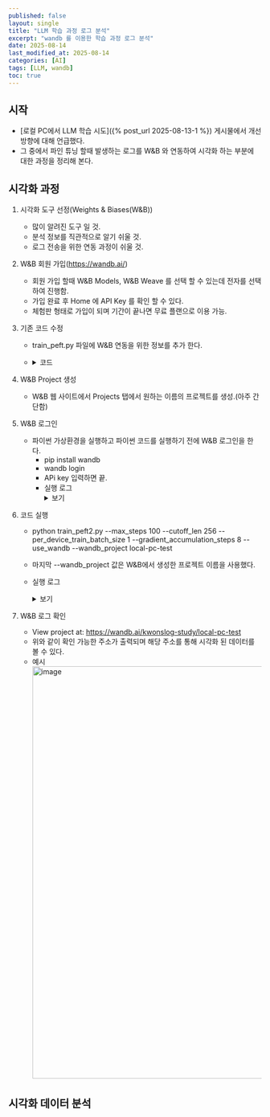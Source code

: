 ```yaml
---
published: false
layout: single
title: "LLM 학습 과정 로그 분석"
excerpt: "wandb 를 이용한 학습 과정 로그 분석"
date: 2025-08-14
last_modified_at: 2025-08-14
categories: [AI]
tags: [LLM, wandb]
toc: true
---
```


## 시작
- [로컬 PC에서 LLM 학습 시도]({% post_url 2025-08-13-1 %}) 게시물에서 개선방향에 대해 언급했다.
- 그 중에서 파인 튜닝 할때 발생하는 로그를 W&B 와 연동하여 시각화 하는 부분에 대한 과정을 정리해 본다.

## 시각화 과정
1. 시각화 도구 선정(Weights & Biases(W&B))
   - 많이 알려진 도구 일 것.
   - 분석 정보를 직관적으로 알기 쉬울 것.
   - 로그 전송을 위한 연동 과정이 쉬울 것.
  
2. W&B 회원 가입(https://wandb.ai/)
   - 회원 가입 할때 W&B Models, W&B Weave 를 선택 할 수 있는데 전자를 선택하여 진행함.
   - 가입 완료 후 Home 에 API Key 를 확인 할 수 있다.
   - 체험판 형태로 가입이 되며 기간이 끝나면 무료 플랜으로 이용 가능.
  
4. 기존 코드 수정
   - train_peft.py 파일에 W&B 연동을 위한 정보를 추가 한다.
   - <details markdown="1">
     <summary>코드</summary>
     
     ```python
     # 추가 학습한 어댑터를 생성 + 생성과정 시각화(W&B) 연동
     
     import os, argparse
     import torch
     from datasets import load_dataset
     from transformers import (
         AutoModelForCausalLM, AutoTokenizer, BitsAndBytesConfig,
         TrainingArguments
     )
     from peft import LoraConfig
     from trl import SFTTrainer
     
     # [추가] W&B
     import time
     import wandb
     
     def parse_args():
         p = argparse.ArgumentParser()
         p.add_argument("--model", type=str, default="Qwen/Qwen2-0.5B-Instruct")
         p.add_argument("--data_path", type=str, default="mini_instruct.jsonl")
         p.add_argument("--output_dir", type=str, default="out-qwen2-0p5b-lora")
         p.add_argument("--cutoff_len", type=int, default=256)  # 4GB VRAM 안전 구간
         p.add_argument("--max_steps", type=int, default=100)   # 100 step ~ 10~30분 예상(환경차 큼)
         p.add_argument("--lr", type=float, default=2e-4)
         p.add_argument("--per_device_train_batch_size", type=int, default=1)
         p.add_argument("--gradient_accumulation_steps", type=int, default=8)  # 유효 배치 8
     
         # [추가] W&B on/off 및 프로젝트/엔터티 설정
         p.add_argument("--use_wandb", action="store_true", help="Enable Weights & Biases logging")
         p.add_argument("--wandb_project", type=str, default="peft_train_test")
         p.add_argument("--wandb_entity", type=str, default=None, help="W&B team/user name(optional)")
     
         return p.parse_args()
     
     def main():
         args = parse_args()
         os.environ["TOKENIZERS_PARALLELISM"] = "false"
     
         # [추가] W&B 초기화 (옵션)
         if args.use_wandb:
             run_name = f"{args.model.split('/')[-1]}-lora-{int(time.time())}"
             wandb.init(
                 project=args.wandb_project,
                 entity=args.wandb_entity,   # 팀/조직 사용 시 지정, 개인 계정이면 None 가능
                 name=run_name,
                 config={
                     "model": args.model,
                     "data_path": args.data_path,
                     "cutoff_len": args.cutoff_len,
                     "max_steps": args.max_steps,
                     "lr": args.lr,
                     "per_device_train_batch_size": args.per_device_train_batch_size,
                     "gradient_accumulation_steps": args.gradient_accumulation_steps,
                     "method": "QLoRA + SFTTrainer",
                 },
                 settings=wandb.Settings(_disable_stats=False)  # GPU/시스템 메트릭 수집
             )
     
         # 4bit 양자화(QLoRA) 설정
         quant_config = BitsAndBytesConfig(
             load_in_4bit=True,
             bnb_4bit_use_double_quant=True,
             bnb_4bit_quant_type="nf4",
             bnb_4bit_compute_dtype=torch.float16  # Pascal(6.1)에서는 bf16 대신 fp16 권장
         )
     
         tokenizer = AutoTokenizer.from_pretrained(args.model, use_fast=True)
         if tokenizer.pad_token is None:
             tokenizer.pad_token = tokenizer.eos_token
     
         # 모델 로드 (자동 디바이스 매핑)
         model = AutoModelForCausalLM.from_pretrained(
             args.model,
             quantization_config=quant_config,
             torch_dtype=torch.float16,
             device_map="auto",
         )
     
         # 데이터셋 로드(JSONL: messages list)
         ds = load_dataset("json", data_files=args.data_path, split="train")
     
         # chat 템플릿으로 프리렌더링(text 생성)
         def to_text(example):
             messages = example["messages"]
             text = tokenizer.apply_chat_template(
                 messages,
                 tokenize=False,
                 add_generation_prompt=False
             )
             return {"text": text}
     
         ds = ds.map(to_text, remove_columns=ds.column_names)
     
         # LoRA 설정
         peft_cfg = LoraConfig(
             r=8, lora_alpha=16, lora_dropout=0.05,
             bias="none", task_type="CAUSAL_LM",
             target_modules=["q_proj","k_proj","v_proj","o_proj","gate_proj","up_proj","down_proj"]
         )
     
         # 학습 세팅
         train_args = TrainingArguments(
             output_dir=args.output_dir,
             per_device_train_batch_size=args.per_device_train_batch_size,
             gradient_accumulation_steps=args.gradient_accumulation_steps,
             learning_rate=args.lr,
             logging_steps=10,            # <- W&B 그래프 업데이트 주기
             bf16=False,
             fp16=True,
             max_steps=args.max_steps,
             save_steps=args.max_steps,
             save_total_limit=1,
             optim="paged_adamw_8bit",   # bitsandbytes 옵티마이저
             lr_scheduler_type="cosine",
             warmup_ratio=0.03,
              # [변경] W&B 사용 여부에 따라 report_to 설정
             report_to=["wandb"] if args.use_wandb else "none",
             logging_dir="./logs",        # 로컬 로그도 남겨두면 TB로도 볼 수 있음
         )
     
         # SFTTrainer 사용 (언어모델링 라벨 자동 생성)
         trainer = SFTTrainer(
             model=model,
             tokenizer=tokenizer,
             peft_config=peft_cfg,
             train_dataset=ds,
             dataset_text_field="text",
             max_seq_length=args.cutoff_len,
             packing=False,  # 예시 데이터가 짧아도 안전하게 off
             args=train_args,
         )
     
         trainer.train()
         trainer.save_model(args.output_dir)  # 어댑터+메타 저장
         tokenizer.save_pretrained(args.output_dir)
     
         # [추가] W&B 종료
         if args.use_wandb:
             wandb.finish()
     if __name__ == "__main__":
         main()     
     ```
     
     </details>
     
5. W&B Project 생성
   - W&B 웹 사이트에서 Projects 탭에서 원하는 이름의 프로젝트를 생성.(아주 간단함)
  
6. W&B 로그인
   - 파이썬 가상환경을 실행하고 파이썬 코드를 실행하기 전에 W&B 로그인을 한다.
     - pip install wandb
     - wandb login
     - APi key 입력하면 끝.
     - 실행 로그
       <details>
         <summary>보기</summary>
         <pre>
         wandb: Logging into wandb.ai. (Learn how to deploy a W&B server locally: https://wandb.me/wandb-server)
         wandb: You can find your API key in your browser here: https://wandb.ai/authorize?ref=models
         wandb: Paste an API key from your profile and hit enter, or press ctrl+c to quit:
         wandb: No netrc file found, creating one.
         wandb: Appending key for api.wandb.ai to your netrc file: C:\Users\kwon\_netrc
         wandb: Currently logged in as: kwonslog (kwonslog-study) to https://api.wandb.ai. Use `wandb login --relogin` to force relogin           
         </pre>
       </details>
7. 코드 실행
   - python train_peft2.py --max_steps 100 --cutoff_len 256 --per_device_train_batch_size 1 --gradient_accumulation_steps 8 --use_wandb --wandb_project local-pc-test
   - 마지막 --wandb_project 값은 W&B에서 생성한 프로젝트 이름을 사용했다.
   - 실행 로그
     <details>
       <summary>보기</summary>
       <pre>
       wandb: Currently logged in as: kwonslog (kwonslog-study) to https://api.wandb.ai. Use `wandb login --relogin` to force relogin
       wandb: Tracking run with wandb version 0.21.1
       wandb: Run data is saved locally in C:\peft_test\wandb\run-20250814_102356-qhkto1cb
       wandb: Run `wandb offline` to turn off syncing.
       wandb: Syncing run Qwen2-0.5B-Instruct-lora-1755134635
       wandb:  View project at https://wandb.ai/kwonslog-study/local-pc-test
       wandb:  View run at https://wandb.ai/kwonslog-study/local-pc-test/runs/qhkto1cb
       Map: 100%|█████████████████████████████████████████████████████████████| 23/23 [00:00<00:00, 178.52 examples/s]
       C:\peft_test\.venv\lib\site-packages\huggingface_hub\utils\_deprecation.py:100: FutureWarning: Deprecated argument(s) used in '__init__': dataset_text_field, max_seq_length. Will not be supported from version '1.0.0'.
       
       Deprecated positional argument(s) used in SFTTrainer, please use the SFTConfig to set these arguments instead.
         warnings.warn(message, FutureWarning)
       C:\peft_test\.venv\lib\site-packages\trl\trainer\sft_trainer.py:280: UserWarning: You passed a `max_seq_length` argument to the SFTTrainer, the value you passed will override the one in the `SFTConfig`.
         warnings.warn(
       C:\peft_test\.venv\lib\site-packages\trl\trainer\sft_trainer.py:318: UserWarning: You passed a `dataset_text_field` argument to the SFTTrainer, the value you passed will override the one in the `SFTConfig`.
         warnings.warn(
       Map: 100%|█████████████████████████████████████████████████████████████| 23/23 [00:00<00:00, 572.65 examples/s]
       C:\peft_test\.venv\lib\site-packages\accelerate\accelerator.py:488: FutureWarning: `torch.cuda.amp.GradScaler(args...)` is deprecated. Please use `torch.amp.GradScaler('cuda', args...)` instead.
         self.scaler = torch.cuda.amp.GradScaler(**kwargs)
       max_steps is given, it will override any value given in num_train_epochs
       wandb: WARNING The `run_name` is currently set to the same value as `TrainingArguments.output_dir`. If this was not intended, please specify a different run name by setting the `TrainingArguments.run_name` parameter.
       {'loss': 2.8012, 'grad_norm': 1.8380658626556396, 'learning_rate': 0.0001981178176898239, 'epoch': 3.48}
       {'loss': 1.5447, 'grad_norm': 1.8809651136398315, 'learning_rate': 0.00018687117365181512, 'epoch': 6.96}
       {'loss': 0.7899, 'grad_norm': 2.3696653842926025, 'learning_rate': 0.00016659152250116812, 'epoch': 10.43}
       {'loss': 0.2815, 'grad_norm': 1.485860824584961, 'learning_rate': 0.00013938757562492873, 'epoch': 13.91}
       {'loss': 0.0948, 'grad_norm': 0.8242879509925842, 'learning_rate': 0.00010808804403614043, 'epoch': 17.39}
       {'loss': 0.071, 'grad_norm': 0.6168610453605652, 'learning_rate': 7.594750436337467e-05, 'epoch': 20.87}
       {'loss': 0.0637, 'grad_norm': 0.7342116236686707, 'learning_rate': 4.630798263510162e-05, 'epoch': 24.35}
       {'loss': 0.0622, 'grad_norm': 0.7220414280891418, 'learning_rate': 2.2251444932035094e-05, 'epoch': 27.83}
       {'loss': 0.06, 'grad_norm': 0.8508087992668152, 'learning_rate': 6.2793294993656494e-06, 'epoch': 31.3}
       {'loss': 0.0599, 'grad_norm': 0.7569730281829834, 'learning_rate': 5.2443095448506674e-08, 'epoch': 34.78}
       {'train_runtime': 345.2677, 'train_samples_per_second': 2.317, 'train_steps_per_second': 0.29, 'train_loss': 0.5828885662555695, 'epoch': 34.78}
       100%|████████████████████████████████████████████████████████████████████████| 100/100 [05:45<00:00,  3.45s/it]
       wandb:
       wandb:
       wandb: Run history:
       wandb:         train/epoch ▁▂▃▃▄▅▆▆▇██
       wandb:   train/global_step ▁▂▃▃▄▅▆▆▇██
       wandb:     train/grad_norm ▆▆█▄▂▁▁▁▂▂
       wandb: train/learning_rate ██▇▆▅▄▃▂▁▁
       wandb:          train/loss █▅▃▂▁▁▁▁▁▁
       wandb:
       wandb: Run summary:
       wandb:               total_flos 100896151683840.0
       wandb:              train/epoch 34.78261
       wandb:        train/global_step 100
       wandb:          train/grad_norm 0.75697
       wandb:      train/learning_rate 0.0
       wandb:               train/loss 0.0599
       wandb:               train_loss 0.58289
       wandb:            train_runtime 345.2677
       wandb: train_samples_per_second 2.317
       wandb:   train_steps_per_second 0.29
       wandb:
       wandb:  View run Qwen2-0.5B-Instruct-lora-1755134635 at: https://wandb.ai/kwonslog-study/local-pc-test/runs/qhkto1cb
       wandb:  View project at: https://wandb.ai/kwonslog-study/local-pc-test
       wandb: Synced 5 W&B file(s), 0 media file(s), 0 artifact file(s) and 0 other file(s)
       wandb: Find logs at: .\wandb\run-20250814_102356-qhkto1cb\logs         
       </pre>
     </details>
8. W&B 로그 확인
   - View project at: https://wandb.ai/kwonslog-study/local-pc-test
   - 위와 같이 확인 가능한 주소가 출력되며 해당 주소를 통해 시각화 된 데이터를 볼 수 있다.
   - 예시
     <img width="1788" height="821" alt="image" src="https://github.com/user-attachments/assets/0f0ceb55-3faa-48f7-93de-4b5f9e978b0d" />

## 시각화 데이터 분석

 
     



     
